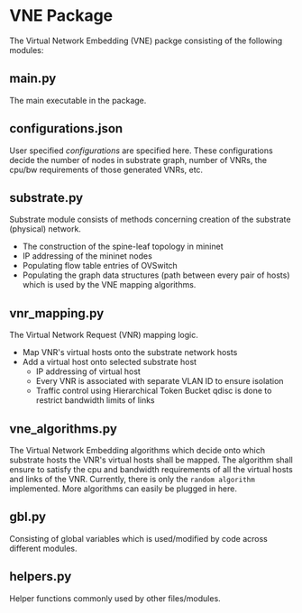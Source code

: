 # VNE Package
 The Virtual Network Embedding (VNE) packge consisting of the following modules:
 
 ## main.py
 The main executable in the package.
 
 ## configurations.json
 User specified *configurations* are specified here. These configurations decide
 the number of nodes in substrate graph, number of VNRs, the cpu/bw requirements
 of those generated VNRs, etc.
 

 ## substrate.py
 Substrate module consists of methods concerning creation of the substrate (physical) network.
  - The construction of the spine-leaf topology in mininet
  - IP addressing of the mininet nodes
  - Populating flow table entries of OVSwitch
  - Populating the graph data structures (path between every pair of hosts) which is used by the VNE mapping algorithms.
  
 ## vnr_mapping.py
 The Virtual Network Request (VNR) mapping logic.
  - Map VNR's virtual hosts onto the substrate network hosts 
  - Add a virtual host onto selected substrate host
      - IP addressing of virtual host
      - Every VNR is associated with separate VLAN ID to ensure isolation
      - Traffic control using Hierarchical Token Bucket qdisc is done to restrict bandwidth limits of links

 ## vne_algorithms.py
 The Virtual Network Embedding algorithms which decide onto which substrate hosts the VNR's virtual hosts shall be mapped. The algorithm shall ensure to satisfy the cpu and bandwidth requirements of all the virtual hosts and links of the VNR.
 Currently, there is only the `random algorithm` implemented. More algorithms can easily be plugged in here.
 
 ## gbl.py
 Consisting of global variables which is used/modified by code across different modules.
 
 ## helpers.py
 Helper functions commonly used by other files/modules.
 
